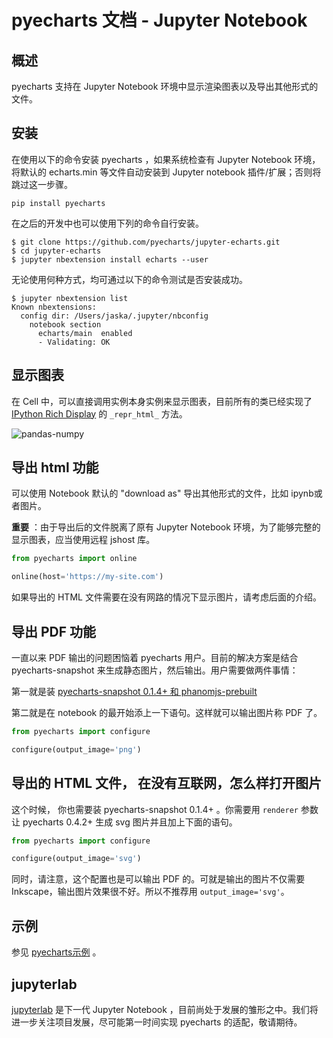 # pyecharts 文档 - Jupyter Notebook

## 概述

pyecharts 支持在 Jupyter Notebook 环境中显示渲染图表以及导出其他形式的文件。

## 安装

在使用以下的命令安装 pyecharts ，如果系统检查有 Jupyter Notebook 环境，将默认的 echarts.min 等文件自动安装到  Jupyter notebook 插件/扩展；否则将跳过这一步骤。

```shell
pip install pyecharts
```

在之后的开发中也可以使用下列的命令自行安装。

```shell
$ git clone https://github.com/pyecharts/jupyter-echarts.git
$ cd jupyter-echarts
$ jupyter nbextension install echarts --user
```

无论使用何种方式，均可通过以下的命令测试是否安装成功。

```shell
$ jupyter nbextension list
Known nbextensions:
  config dir: /Users/jaska/.jupyter/nbconfig
    notebook section
      echarts/main  enabled 
      - Validating: OK
```



## 显示图表

在 Cell 中，可以直接调用实例本身实例来显示图表，目前所有的类已经实现了  [IPython Rich Display](http://ipython.readthedocs.io/en/stable/config/integrating.html#rich-display) 的 `_repr_html_` 方法。

![pandas-numpy](https://user-images.githubusercontent.com/19553554/35104252-3e36cee2-fca3-11e7-8e43-09bbe8dbbd1e.png)

## 导出 html 功能

可以使用 Notebook 默认的 "download as" 导出其他形式的文件，比如 ipynb或者图片。

**重要** ：由于导出后的文件脱离了原有 Jupyter Notebook 环境，为了能够完整的显示图表，应当使用远程 jshost 库。

```python
from pyecharts import online

online(host='https://my-site.com')
```

如果导出的 HTML 文件需要在没有网路的情况下显示图片，请考虑后面的介绍。

## 导出 PDF 功能

一直以来 PDF 输出的问题困恼着 pyecharts 用户。目前的解决方案是结合 pyecharts-snapshot 来生成静态图片，然后输出。用户需要做两件事情：

第一就是装 [pyecharts-snapshot 0.1.4+ 和 phanomjs-prebuilt](https://github.com/pyecharts/pyecharts-snapshot#installation)

第二就是在 notebook 的最开始添上一下语句。这样就可以输出图片称 PDF 了。

```python
from pyecharts import configure

configure(output_image='png')
```

## 导出的 HTML 文件， 在没有互联网，怎么样打开图片

这个时候， 你也需要装 pyecharts-snapshot 0.1.4+ 。你需要用 `renderer` 参数让 pyecharts 0.4.2+ 生成 svg 图片并且加上下面的语句。

```python
from pyecharts import configure

configure(output_image='svg')
```

同时，请注意，这个配置也是可以输出 PDF 的。可就是输出的图片不仅需要 Inkscape，输出图片效果很不好。所以不推荐用 `output_image='svg'`。

## 示例

参见 [pyecharts示例](https://github.com/pyecharts/pyecharts-users-cases) 。

## jupyterlab

[jupyterlab](https://github.com/jupyterlab/jupyterlab) 是下一代 Jupyter Notebook ，目前尚处于发展的雏形之中。我们将进一步关注项目发展，尽可能第一时间实现 pyecharts 的适配，敬请期待。

